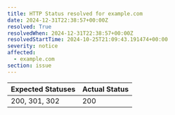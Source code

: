```yaml
---
title: HTTP Status resolved for example.com
date: 2024-12-31T22:38:57+00:00Z
resolved: True
resolvedWhen: 2024-12-31T22:38:57+00:00Z
resolvedStartTime: 2024-10-25T21:09:43.191474+00:00
severity: notice
affected:
  - example.com
section: issue
---
```


| Expected Statuses | Actual Status  |
|-------------------|----------------|
| 200, 301, 302 | 200 |
